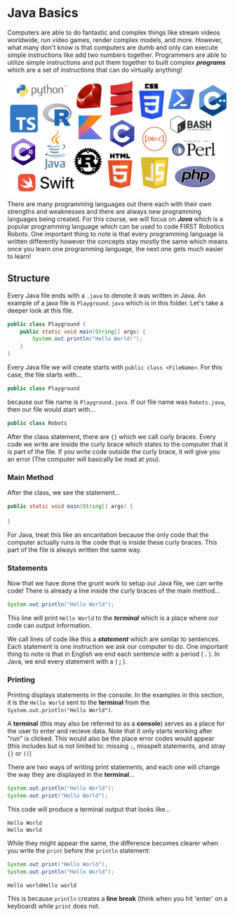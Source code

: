 # Java Basics

Computers are able to do fantastic and complex things like stream videos worldwide, run video games, render complex models, and more. However, what many don't know is that computers are dumb and only can execute simple instructions like add two numbers together. Programmers are able to utilize simple instructions and put them together to built complex ***programs*** which are a set of instructions that can do virtually anything!

![Programming Languages](/img/languages.jpg)

There are many programming languages out there each with their own strengths and weaknesses and there are always new programming languages being created. For this course, we will focus on ***Java*** which is a popular programming language which can be used to code FIRST Robotics Robots. One important thing to note is that every programming language is written differently however the concepts stay mostly the same which means once you learn one programming language, the next one gets much easier to learn!

## Structure

Every Java file ends with a `.java` to denote it was written in Java. An example of a java file is `Playground.java` which is in this folder. Let's take a deeper look at this file.

```java
public class Playground {
    public static void main(String[] args) {
        System.out.println("Hello World!");
    }
}
```

Every Java file we will create starts with `public class <FileName>`. For this case, the file starts with... 

```java 
public class Playground
```

because our file name is `Playground.java`. If our file name was `Robots.java`, then our file would start with...

```java
public class Robots
```

After the class statement, there are `{}` which we call curly braces. Every code we write are inside the curly brace which states to the computer that it is part of the file. If you write code outside the curly brace, it will give you an error (The computer will basically be mad at you).

### Main Method

After the class, we see the statement...

```java
public static void main(String[] args) {

}
```

For Java, treat this like an encantation because the only code that the computer actually runs is the code that is inside these curly braces. This part of the file is always written the same way.

### Statements

Now that we have done the grunt work to setup our Java file, we can write code! There is already a line inside the curly braces of the main method...

```java
System.out.println("Hello World");
```

This line will print `Hello World` to the ***terminal*** which is a place where our code can output information.

We call lines of code like this a ***statement*** which are similar to sentences. Each statement is one instruction we ask our computer to do. One important thing to note is that in English we end each sentence with a period ( **.** ). In Java, we end every statement with a ( **;** ).

### Printing

Printing displays statements in the console. In the examples in this section, it is the `Hello World` sent to the **terminal** from the `System.out.println("Hello World")`.

A **terminal** (this may also be referred to as a **console**) serves as a place for the user to enter and recieve data. Note that it only starts working after "run" is clicked. This would also be the place error codes would appear (this includes but is not limited to: missing `;`, misspelt statements, and stray `{}` or `()`)

There are two ways of writing print statements, and each one will change the way they are displayed in the **terminal**...

```java
System.out.println("Hello World");
System.out.print("Hello World");
```

This code will produce a terminal output that looks like...

```
Hello World
Hello World
```  

While they might appear the same, the difference becomes clearer when you write the `print` before the `println` statement:

```java
System.out.print("Hello World");
System.out.println("Hello World");

```

```
Hello worldHello world
```

This is because `println` creates a **line break** (think when you hit 'enter' on a keyboard) while `print` does not.
